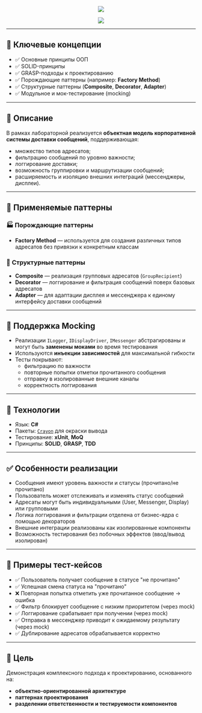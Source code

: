 <p align="center">
  <img src="https://readme-typing-svg.herokuapp.com?font=Fira+Code&size=30&duration=2000&pause=1000&color=FFFF00&center=true&vCenter=true&width=800&lines=Лабораторная+работа+№3" />
</p>
<p align="center">
  <img src="https://readme-typing-svg.herokuapp.com?font=Fira+Code&size=22&duration=2000&pause=1000&color=00FF00&center=true&vCenter=true&width=800&lines=Система+распределения+сообщений+на+C%23" />
</p>

---

## 🧠 Ключевые концепции

- ✅ Основные принципы ООП
- ✅ SOLID-принципы
- ✅ GRASP-подходы к проектированию
- ✅ Порождающие паттерны (например: **Factory Method**)
- ✅ Структурные паттерны (**Composite**, **Decorator**, **Adapter**)
- ✅ Модульное и мок-тестирование (mocking)

---

## 📡 Описание

В рамках лабораторной реализуется **объектная модель корпоративной системы доставки сообщений**, поддерживающая:

- множество типов адресатов;
- фильтрацию сообщений по уровню важности;
- логгирование доставки;
- возможность группировки и маршрутизации сообщений;
- расширяемость и изоляцию внешних интеграций (мессенджеры, дисплеи).

---

## 🧱 Применяемые паттерны

### 🏭 **Порождающие паттерны**
- **Factory Method** — используется для создания различных типов адресатов без привязки к конкретным классам

### 🧩 **Структурные паттерны**
- **Composite** — реализация групповых адресатов (`GroupRecipient`)
- **Decorator** — логгирование и фильтрация сообщений поверх базовых адресатов
- **Adapter** — для адаптации дисплея и мессенджера к единому интерфейсу доставки сообщений

---

## 🧪 Поддержка Mocking

- Реализации `ILogger`, `IDisplayDriver`, `IMessenger` абстрагированы и могут быть **заменены моками** во время тестирования
- Используются **инъекции зависимостей** для максимальной гибкости
- Тесты покрывают:
  - фильтрацию по важности
  - повторные попытки отметки прочитанного сообщения
  - отправку в изолированные внешние каналы
  - корректность логгирования

---

## 🧰 Технологии

- Язык: **C#**
- Пакеты: [`Crayon`](https://github.com/riezebosch/Crayon) для окраски вывода
- Тестирование: **xUnit**, **MoQ**
- Принципы: **SOLID**, **GRASP**, **TDD**

---

## ✅ Особенности реализации

- Сообщения имеют уровень важности и статусы (прочитано/не прочитано)
- Пользователь может отслеживать и изменять статус сообщений
- Адресаты могут быть индивидуальными (User, Messenger, Display) или групповыми
- Логика логгирования и фильтрации отделена от бизнес-ядра с помощью декораторов
- Внешние интеграции реализованы как изолированные компоненты
- Возможность тестирования без побочных эффектов (ввод/вывод изолирован)

---

## 🧪 Примеры тест-кейсов

- ✅ Пользователь получает сообщение в статусе "не прочитано"
- ✅ Успешная смена статуса на "прочитано"
- ❌ Повторная попытка отметить уже прочитанное сообщение → ошибка
- ✅ Фильтр блокирует сообщение с низким приоритетом (через mock)
- ✅ Логгирование срабатывает при получении (через mock)
- ✅ Отправка в мессенджер приводит к ожидаемому результату (через mock)
- ✅ Дублирование адресатов обрабатывается корректно

---

## 🎯 Цель

Демонстрация комплексного подхода к проектированию, основанного на:

- **объектно-ориентированной архитектуре**
- **паттернах проектирования**
- **разделении ответственности и тестируемости компонентов**
